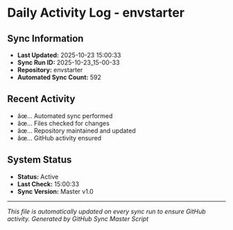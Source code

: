 ﻿# Daily Activity Log - envstarter

## Sync Information
- **Last Updated:** 2025-10-23 15:00:33
- **Sync Run ID:** 2025-10-23_15-00-33
- **Repository:** envstarter
- **Automated Sync Count:** 592

## Recent Activity
- âœ… Automated sync performed
- âœ… Files checked for changes
- âœ… Repository maintained and updated
- âœ… GitHub activity ensured

## System Status
- **Status:** Active
- **Last Check:** 15:00:33
- **Sync Version:** Master v1.0

---
*This file is automatically updated on every sync run to ensure GitHub activity.*
*Generated by GitHub Sync Master Script*
